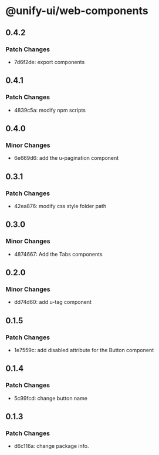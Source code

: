 # @unify-ui/web-components

## 0.4.2

### Patch Changes

- 7d6f2de: export components

## 0.4.1

### Patch Changes

- 4839c5a: modify npm scripts

## 0.4.0

### Minor Changes

- 6e669d6: add the u-pagination component

## 0.3.1

### Patch Changes

- 42ea876: modify css style folder path

## 0.3.0

### Minor Changes

- 4874667: Add the Tabs components

## 0.2.0

### Minor Changes

- dd74d60: add u-tag component

## 0.1.5

### Patch Changes

- 1e7559c: add disabled attribute for the Button component

## 0.1.4

### Patch Changes

- 5c99fcd: change button name

## 0.1.3

### Patch Changes

- d6c116a: change package info.
